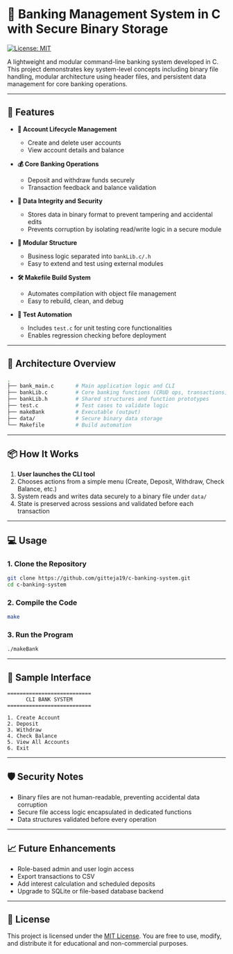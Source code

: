 # 🏦 Banking Management System in C with Secure Binary Storage

[![License: MIT](https://img.shields.io/badge/License-MIT-blue.svg)](LICENSE)

A lightweight and modular command-line banking system developed in C. This project demonstrates key system-level concepts including binary file handling, modular architecture using header files, and persistent data management for core banking operations.

---

## 🚀 Features

- **👤 Account Lifecycle Management**  
  - Create and delete user accounts  
  - View account details and balance

- **💰 Core Banking Operations**  
  - Deposit and withdraw funds securely  
  - Transaction feedback and balance validation

- **🔐 Data Integrity and Security**  
  - Stores data in binary format to prevent tampering and accidental edits  
  - Prevents corruption by isolating read/write logic in a secure module

- **📁 Modular Structure**  
  - Business logic separated into `bankLib.c/.h`  
  - Easy to extend and test using external modules

- **🛠️ Makefile Build System**  
  - Automates compilation with object file management  
  - Easy to rebuild, clean, and debug

- **🧪 Test Automation**  
  - Includes `test.c` for unit testing core functionalities  
  - Enables regression checking before deployment

---

## 🧱 Architecture Overview

```bash
.
├── bank_main.c       # Main application logic and CLI
├── bankLib.c         # Core banking functions (CRUD ops, transactions)
├── bankLib.h         # Shared structures and function prototypes
├── test.c            # Test cases to validate logic
├── makeBank          # Executable (output)
├── data/             # Secure binary data storage
└── Makefile          # Build automation
```

---

## 📦 How It Works

1. **User launches the CLI tool**  
2. Chooses actions from a simple menu (Create, Deposit, Withdraw, Check Balance, etc.)  
3. System reads and writes data securely to a binary file under `data/`  
4. State is preserved across sessions and validated before each transaction

---

## 💻 Usage

### 1. Clone the Repository

```bash
git clone https://github.com/gitteja19/c-banking-system.git
cd c-banking-system
```

### 2. Compile the Code

```bash
make
```

### 3. Run the Program

```bash
./makeBank
```

---

## 📸 Sample Interface

```
===========================
      CLI BANK SYSTEM
===========================

1. Create Account
2. Deposit
3. Withdraw
4. Check Balance
5. View All Accounts
6. Exit
```

---

## 🛡 Security Notes

- Binary files are not human-readable, preventing accidental data corruption  
- Secure file access logic encapsulated in dedicated functions  
- Data structures validated before every operation

---

## 📈 Future Enhancements

- Role-based admin and user login access  
- Export transactions to CSV  
- Add interest calculation and scheduled deposits  
- Upgrade to SQLite or file-based database backend
---

## 📄 License

This project is licensed under the [MIT License](LICENSE). You are free to use, modify, and distribute it for educational and non-commercial purposes.
